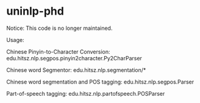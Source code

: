 uninlp-phd
====

Notice: This code is no longer maintained.

Usage:

Chinese Pinyin-to-Character Conversion: 
edu.hitsz.nlp.segpos.pinyin2character.Py2CharParser

Chinese word Segmentor: 
edu.hitsz.nlp.segmentation/*

Chinese word segmentation and POS tagging: 
edu.hitsz.nlp.segpos.Parser

Part-of-speech tagging: 
edu.hitsz.nlp.partofspeech.POSParser

